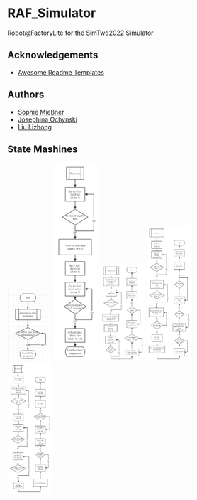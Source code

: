 # RAF_Simulator
Robot@FactoryLite for the SimTwo2022 Simulator

## Acknowledgements

 - [Awesome Readme Templates](https://awesomeopensource.com/project/elangosundar/awesome-README-templates)

## Authors

- [Sophie Mießner](https://www.github.com/sophiemie)
- [Josephina Ochynski](https://www.github.com/josy12345)
- [Liu Lizhong](https://www.github.com/llzlby)

## State Mashines
<img src="/States/main.png" width="20%" height="20%">
<img src="/States/firstBox.png" width="20%" height="20%">
<img src="/States/secondBox.png" width="20%" height="20%">
<img src="/States/thirdBox.png" width="20%" height="20%">
<img src="/States/forthBox.png" width="20%" height="20%">
